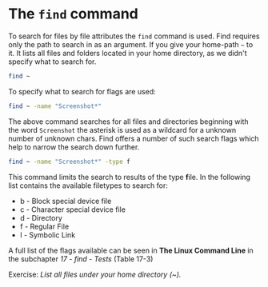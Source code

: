 # The `find` command

To search for files by file attributes the `find` command is used.
Find requires only the path to search in as an argument. If you give your home-path `~` to it. It lists all files and folders located in your home directory, as we didn't specify what to search for.
~~~~ bash
find ~
~~~~

To specify what to search for flags are used: 

~~~~ bash
find ~ -name "Screenshot*"
~~~~
The above command searches for all files and directories beginning with the word `Screenshot` the asterisk is used as a wildcard for a unknown number of unknown chars.
Find offers a number of such search flags which help to narrow the search down further.

~~~~ bash
find ~ -name "Screenshot*" -type f 
~~~~
This command limits the search to results of the type **f**ile. In the following list contains the available filetypes to search for:

- b - Block special device file
- c - Character special device file
- d - Directory
- f - Regular File
- l - Symbolic Link

A full list of the flags available can be seen in **The Linux Command Line** in the subchapter *17 - find - Tests*  (Table 17-3)

Exercise:
*List all files under your home directory (~).*






